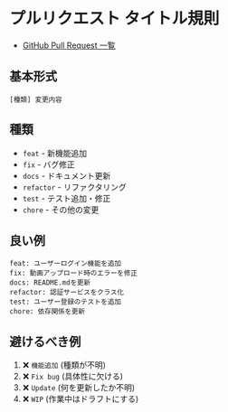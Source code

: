 # プルリクエスト タイトル規則

- [GitHub Pull Request 一覧](https://github.com/aew2sbee/youtube-study-time-tracker/pulls)

## 基本形式

```
[種類] 変更内容
```

## 種類

- `feat` - 新機能追加
- `fix` - バグ修正
- `docs` - ドキュメント更新
- `refactor` - リファクタリング
- `test` - テスト追加・修正
- `chore` - その他の変更

## 良い例

```
feat: ユーザーログイン機能を追加
fix: 動画アップロード時のエラーを修正
docs: README.mdを更新
refactor: 認証サービスをクラス化
test: ユーザー登録のテストを追加
chore: 依存関係を更新
```

## 避けるべき例

1. ❌ `機能追加` (種類が不明)
2. ❌ `Fix bug` (具体性に欠ける)
3. ❌ `Update` (何を更新したか不明)
4. ❌ `WIP` (作業中はドラフトにする)